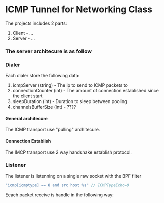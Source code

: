 # ICMP Tunnel for Networking Class
The projects includes 2 parts:

1. Client - ...
1. Server - ...

### The server architecure is as follow

### Dialer
Each dialer store the following data:
1. icmpServer (string) - The ip to send to ICMP packets to
1. connectionCounter (int) - The amount of connection established since the client start
1. sleepDuration (int) - Duration to sleep between pooling
1. channelsBufferSize (int) - ????

#### General architecure
The ICMP transport use "pulling" architecure.

#### Connection Establish
The IMCP transport use 2 way handshake establish protocol.

### Listener
The listener is listenning on a single raw socket with the BPF filter
```go
"icmp[icmptype] == 8 and src host %s" // ICMPTypeEcho=8
```
Eeach packet receive is handle in the following way: